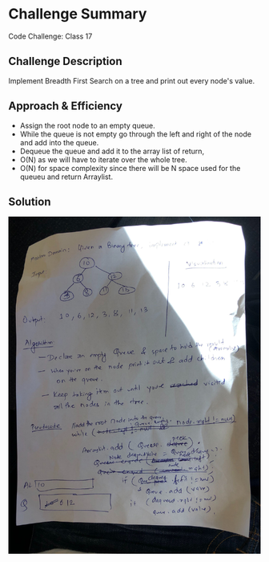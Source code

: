 # Challenge Summary
Code Challenge: Class 17

## Challenge Description
Implement Breadth First Search on a tree and print out every node's value.
## Approach & Efficiency
<!-- What approach did you take? Why? What is the Big O space/time for this approach? -->
- Assign the root node to an empty queue.
- While the queue is not empty go through the left and right of the node and add into the queue.
- Dequeue the queue and add it to the array list of return,
- O(N) as we will have to iterate over the whole tree.
- O(N) for space complexity since there will be N space used for the queueu and return Arraylist. 
## Solution
<!-- Embedded whiteboard image -->
![](../assets/challenge-17.jpg)
